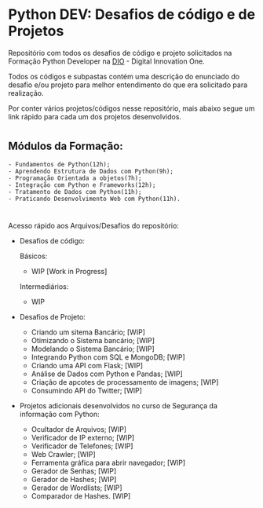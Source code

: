 # Python DEV: Desafios de código e de Projetos 
Repositório com todos os desafios de código e projeto solicitados na Formação Python Developer na [DIO](https://web.dio.me/) - Digital Innovation One.

Todos os códigos e subpastas contém uma descrição do enunciado do desafio e/ou projeto para melhor entendimento do que era solicitado para realização.

Por conter vários projetos/códigos nesse repositório, mais abaixo segue um link rápido para cada um dos projetos desenvolvidos.

#
## Módulos da Formação:

    - Fundamentos de Python(12h);
    - Aprendendo Estrutura de Dados com Python(9h);
    - Programação Orientada a objetos(7h);
    - Integração com Python e Frameworks(12h);
    - Tratamento de Dados com Python(11h);
    - Praticando Desenvolvimento Web com Python(11h).
    

#


Acesso rápido aos Arquivos/Desafios do repositório:
 - Desafios de código: 

   Básicos:
    *  WIP [Work in Progress]  
    
   
 
   Intermediários:
    *  WIP

 - Desafios de Projeto: 
   *  Criando um sitema Bancário; [WIP]
   *  Otimizando o Sistema bancário; [WIP]
   *  Modelando o Sistema Bancário; [WIP]
   *  Integrando Python com SQL e MongoDB; [WIP]
   *  Criando uma API com Flask; [WIP]
   *  Análise de Dados com Python e Pandas; [WIP]
   *  Criação de apcotes de processamento de imagens; [WIP]
   *  Consumindo API do Twitter; [WIP]

 - Projetos adicionais desenvolvidos no curso de Segurança da informação com Python:

   *  Ocultador de Arquivos; [WIP]
   *  Verificador de IP externo; [WIP]
   *  Verificador de Telefones; [WIP]
   *  Web Crawler; [WIP]
   *  Ferramenta gráfica para abrir navegador; [WIP]
   *  Gerador de Senhas; [WIP]
   *  Gerador de Hashes; [WIP]
   *  Gerador de Wordlists; [WIP]
   *  Comparador de Hashes. [WIP]